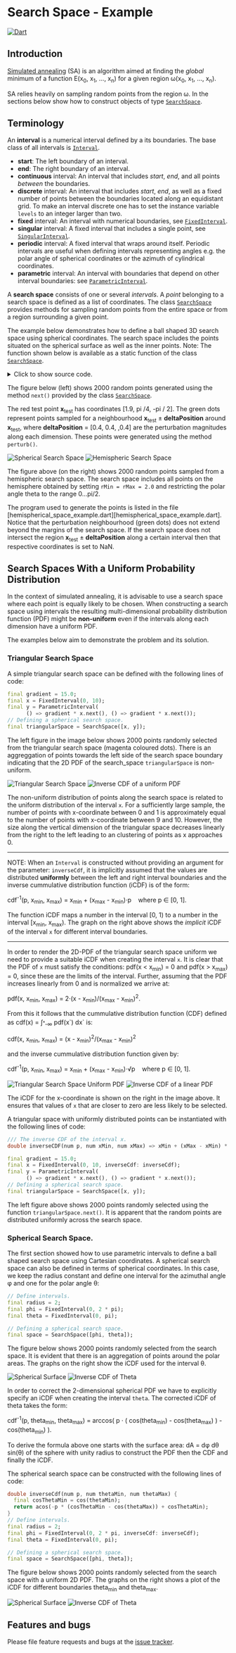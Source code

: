 #  Search Space - Example
[![Dart](https://github.com/simphotonics/simulated_annealing/actions/workflows/dart.yml/badge.svg)](https://github.com/simphotonics/simulated_annealing/actions/workflows/dart.yml)


## Introduction

[Simulated annealing][SA-Wiki] (SA) is an algorithm aimed at finding
the *global* minimum
of a function E(x<sub>0</sub>,&nbsp;x<sub>1</sub>,&nbsp;...,&nbsp;x<sub>n</sub>)
for a given region &omega;(x<sub>0</sub>,&nbsp;x<sub>1</sub>,&nbsp;...,&nbsp;x<sub>n</sub>).

SA relies heavily on sampling random points from the region &omega;.
In the sections below show how to construct objects of type
[`SearchSpace`][SearchSpace].

## Terminology

An **interval** is a numerical interval defined by a its boundaries.
The base class of all intervals is [`Interval`][Interval].
- **start**: The left boundary of an interval.
- **end**: The right boundary of an interval.
- **continuous** interval: An interval that includes *start*, *end*, and
all points *between* the boundaries.
- **discrete** interval: An interval that includes *start*, *end*,
as well as a fixed number of points between the boundaries located along an
equidistant grid. To make an interval discrete one has to set the instance
variable `levels` to an integer larger than two.
- **fixed** interval: An interval with numerical boundaries,
see [`FixedInterval`][FixedInterval].
- **singular** interval: A fixed interval that includes a single point, see
[`SingularInterval`][SingularInterval].
- **periodic** interval: A fixed interval that wraps around itself. Periodic
intervals are useful when defining intervals representing angles
e.g. the polar angle of spherical
coordinates or the azimuth of cylindrical coordinates.
- **parametric** interval: An interval with boundaries that depend on other
interval boundaries: see [`ParametricInterval`][ParametricInterval].

A **search space** consists of one or several *intervals*. A *point* belonging
to a search space is defined as a list of coordinates.
The class [`SearchSpace`][SearchSpace] provides methods
for sampling random points from the entire space or
from a region surrounding a given point.

The example below demonstrates how to define a ball shaped 3D
search space using spherical coordinates. The search space includes the
points situated on the spherical surface as well as the inner points.
Note: The function shown below is available as a static function of
the class [`SearchSpace`][SearchSpace].

<details><summary> Click to show source code.</summary>

```Dart
import 'dart:math';

import 'package:simulated_annealing/simulated_annealing.dart';

SearchSpace sphere({
    num rMin = 0,
    num rMax = 1,
    num thetaMin = 0,
    num thetaMax = pi,
    num phiMin = 0,
    num phiMax = 2 * pi,
}) {
  // Define intervals.
  final r = FixedInterval(rMin, rMax, name: 'radius <r>');
  final theta = FixedInterval(
    thetaMin,
    thetaMax,
    inverseCdf: InverseCdfs.polarAngle,
    name: 'polar angle <theta>',
  );
  final phi = (phiMin == phiMax)
      ? SingularInterval(phiMin, name: 'azimuth <phi>')
      : PeriodicInterval(phiMin, phiMax, name: 'azimuth <phi>');
  // Defining a spherical search space.
  return SearchSpace.fixed([r, theta, phi],name: 'sphere');
}

```
</details>

The figure below (left) shows 2000 random points generated using the
method `next()` provided by the class [`SearchSpace`][SearchSpace].

The red test point **x**<sub>test</sub> has coordinates \[1.9, pi /4, -pi / 2\].
The green dots represent points sampled for a
neighbourhood **x**<sub>test</sub> &pm; **deltaPosition** around **x**<sub>test</sub>,
where **deltaPosition**&nbsp;=&nbsp;\[0.4, 0.4, ,0.4\]
are the perturbation magnitudes along each dimension.
These points were generated using the method `perturb()`.

![Spherical Search Space](https://raw.githubusercontent.com/simphotonics/simulated_annealing/main/images/spherical_space.png)
![Hemispheric Search Space](https://raw.githubusercontent.com/simphotonics/simulated_annealing/main/images/hemispherical_space.png)

The figure above (on the right) shows 2000 random points sampled from a
hemispheric search space. The search space includes all points on the
hemisphere obtained by setting `rMin = rMax = 2.0` and restricting the
polar angle theta to the range 0...pi/2.

The program used to generate the points is listed in the file [hemispherical_space_example.dart][hemispherical_space_example.dart].
Notice that the perturbation neighbourhood (green dots) does not extend beyond
the margins of the search space.
If the search space does not intersect the region
**x**<sub>test</sub> &pm; **deltaPosition** along a certain interval then
that respective coordinates is set to NaN.



## Search Spaces With a Uniform Probability Distribution

In the context of simulated annealing, it is advisable to
use a search space where each point is equally likely to be chosen.
When constructing a search space using intervals
the resulting multi-dimensional probability distribution
function (PDF) might be **non-uniform** even if the
intervals along each dimension have a uniform PDF.

The examples below aim to demonstrate the problem and its solution.

### Triangular Search Space

A simple triangular search space can be defined with the following lines of code:
```Dart
final gradient = 15.0;
final x = FixedInterval(0, 10);
final y = ParametricInterval(
      () => gradient * x.next(), () => gradient * x.next());
// Defining a spherical search space.
final triangularSpace = SearchSpace([x, y]);
```
The left figure in the image below shows 2000 points randomly selected from the triangular search space (magenta coloured dots).
There is an aggreggation of points towards the left side of the search space boundary indicating that the 2D PDF of the search_space `triangularSpace` is non-uniform.

![Triangular Search Space](https://raw.githubusercontent.com/simphotonics/simulated_annealing/main/images/triangular_search_space.png)
![Inverse CDF of a uniform PDF](https://raw.githubusercontent.com/simphotonics/simulated_annealing/main/images/inverseCdfUniform.png)

The non-uniform distribution of points along the search space is related to the
uniform distribution of the interval `x`. For a sufficiently large sample, the number of points with x-coordinate between 0 and 1 is approximately equal to the number of points with x-coordinate between 9 and 10.
However, the size along the vertical dimension of the triangular space decreases linearly from the right to
the left leading to an clustering of points as x approaches 0.

---

NOTE: When an `Interval` is constructed without providing an argument for the parameter: `inverseCdf`, it is implicitly assumed that the values are distributed **uniformly** between the left and right
interval boundaries and the inverse cummulative distribution function (iCDF) is of the form:

cdf<sup>-1</sup>(p,&nbsp;x<sub>min</sub>,&nbsp;x<sub>max</sub>) = x<sub>min</sub> + (x<sub>max</sub> - x<sub>min</sub>)&middot;p &nbsp;&nbsp;&nbsp;where p &in; \[0, 1\].

The function iCDF maps a number in the interval \[0, 1\) to a number in the interval \[x<sub>min</sub>, x<sub>max</sub>\).
The graph on the right above shows the *implicit* iCDF of the interval `x` for different interval
boundaries.

---


In order to render the 2D-PDF of the triangular search space uniform we need to provide a suitable iCDF when creating the interval `x`.
It is clear that the PDF of `x` must satisfy the conditions: pdf(x < x<sub>min</sub>) = 0 and  pdf(x > x<sub>max</sub>) = 0, since these are the limits of the interval.
Further, assuming that the PDF increases linearly from 0 and is normalized we arrive at:

pdf(x, x<sub>min</sub>, x<sub>max</sub>) = 2&middot;(x - x<sub>min</sub>)/(x<sub>max</sub> - x<sub>min</sub>)<sup>2</sup>.

From this it follows that the cummulative distribution function (CDF) defined as cdf(x) = &int;<sup>&#8339;</sup><sub>-&infin;</sub> pdf(x&grave;) dx&grave; is:

cdf(x, x<sub>min</sub>, x<sub>max</sub>)&nbsp;=&nbsp;(x&nbsp;-&nbsp;x<sub>min</sub>)<sup>2</sup>/(x<sub>max</sub> - x<sub>min</sub>)<sup>2</sup>

and the inverse cummulative distribution function given by:

cdf<sup>-1</sup>(p, x<sub>min</sub>, x<sub>max</sub>) = x<sub>min</sub> + (x<sub>max</sub> - x<sub>min</sub>)&middot;&Sqrt;p &nbsp;&nbsp;&nbsp;where p &in; \[0, 1\].

![Triangular Search Space Uniform PDF](https://raw.githubusercontent.com/simphotonics/simulated_annealing/main/images/triangular_search_space_uniform.png)
![Inverse CDF of a linear PDF](https://raw.githubusercontent.com/simphotonics/simulated_annealing/main/images/inverseCdfLinear.png)

The iCDF for the x-coordinate is shown on the right in the image above. It ensures that values of `x` that are
closer to zero are less likely to be selected.

A triangular space with uniformly distributed points can be instantiated with the following lines of code:
```Dart
/// The inverse CDF of the interval x.
double inverseCDF(num p, num xMin, num xMax) => xMin + (xMax - xMin) * sqrt(p);

final gradient = 15.0;
final x = FixedInterval(0, 10, inverseCdf: inverseCdf);
final y = ParametricInterval(
      () => gradient * x.next(), () => gradient * x.next());
// Defining a spherical search space.
final triangularSpace = SearchSpace([x, y]);
```
The left figure above shows 2000 points randomly selected using the function `triangularSpace.next()`.
It is apparent that the random points are distributed uniformly across the search space.



###  Spherical Search Space.

The first section showed how to use parametric intervals to define a ball shaped search space using
Cartesian coordinates. A spherical search space can also be defined in terms of
spherical coordinates. In this case, we keep the radius constant and define one interval
for the azimuthal angle &phi; and one for the polar angle &theta;:
```Dart
// Define intervals.
final radius = 2;
final phi = FixedInterval(0, 2 * pi);
final theta = FixedInterval(0, pi);

// Defining a spherical search space.
final space = SearchSpace([phi, theta]);
```
The figure below shows 2000 points randomly selected from the search space.
It is evident that there is an aggregation of points around the polar areas.
The graphs on the
right show the iCDF used for the interval &theta;.


![Spherical Surface](https://raw.githubusercontent.com/simphotonics/simulated_annealing/main/images/spherical_space_surface.png)
![Inverse CDF of Theta](https://raw.githubusercontent.com/simphotonics/simulated_annealing/main/images/inverseCdfThetaUniform.png)


In order to correct the 2-dimensional spherical PDF we have to explicitly specify an iCDF when creating the interval `theta`. The corrected iCDF of theta takes the form:

cdf<sup>-1</sup>(p, theta<sub>min</sub>, theta<sub>max</sub>) = arccos( p &middot; ( cos(theta<sub>min</sub>) - cos(theta<sub>max</sub>) ) - cos(theta<sub>min</sub>) ).

To derive the formula above one starts with the surface area:
 dA = d&phi; d&theta; sin(&theta;) of the sphere with unity radius to
construct the PDF then the CDF and finally the iCDF.

The spherical search space can be constructed with the following lines of code:
```Dart
double inverseCdf(num p, num thetaMin, num thetaMax) {
  final cosThetaMin = cos(thetaMin);
  return acos(-p * (cosThetaMin - cos(thetaMax)) + cosThetaMin);
}
// Define intervals.
final radius = 2;
final phi = FixedInterval(0, 2 * pi, inverseCdf: inverseCdf);
final theta = FixedInterval(0, pi);

// Defining a spherical search space.
final space = SearchSpace([phi, theta]);
```

 The figure below shows 2000 points randomly selected from the search space with a uniform 2D PDF.
 The graphs on the right shows a plot of the iCDF for different boundaries theta<sub>min</sub>
 and theta<sub>max</sub>.

 ![Spherical Surface](https://raw.githubusercontent.com/simphotonics/simulated_annealing/main/images/spherical_space_surface_uniform.png)
![Inverse CDF of Theta](https://raw.githubusercontent.com/simphotonics/simulated_annealing/main/images/inverseCdfTheta.png)


## Features and bugs
Please file feature requests and bugs at the [issue tracker].

[issue tracker]: https://github.com/simphotonics/simulated_annealing/issues

[SearchSpace]: https://pub.dev/documentation/simulated_annealing/latest/simulated_annealing/SearchSpace-class.html

[FixedInterval]: https://pub.dev/documentation/simulated_annealing/latest/simulated_annealing/FixedInterval-class.html

[Interval]: https://pub.dev/documentation/simulated_annealing/latest/simulated_annealing/Interval-class.html

[SingularInterval]: https://pub.dev/documentation/simulated_annealing/latest/simulated_annealing/SingularInterval-class.html


[ParametricInterval]: https://pub.dev/documentation/simulated_annealing/latest/simulated_annealing/ParametricInterval-class.html

[hemispherical_search_space_example.dart]: bin/hemispherical_search_space_example.dart

[SA-Wiki]: https://en.wikipedia.org/wiki/Simulated_annealing
